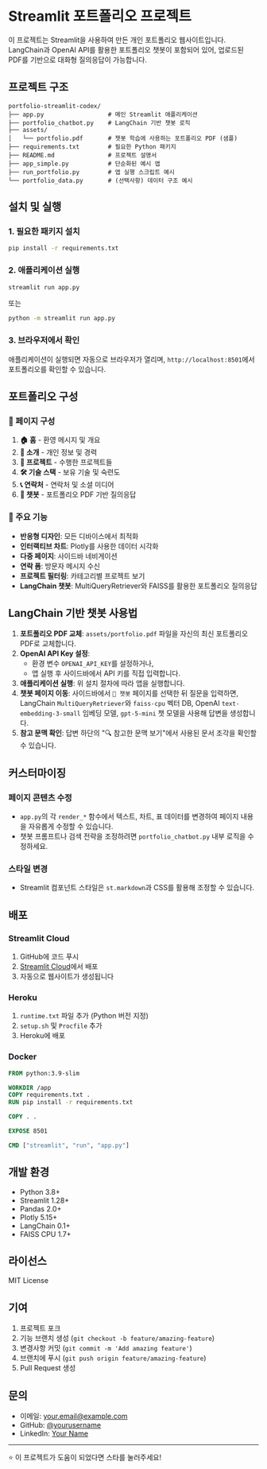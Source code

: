 # Streamlit 포트폴리오 프로젝트

이 프로젝트는 Streamlit을 사용하여 만든 개인 포트폴리오 웹사이트입니다. LangChain과 OpenAI API를 활용한 포트폴리오 챗봇이 포함되어 있어, 업로드된 PDF를 기반으로 대화형 질의응답이 가능합니다.

## 프로젝트 구조

```
portfolio-streamlit-codex/
├── app.py                  # 메인 Streamlit 애플리케이션
├── portfolio_chatbot.py    # LangChain 기반 챗봇 로직
├── assets/
│   └── portfolio.pdf       # 챗봇 학습에 사용하는 포트폴리오 PDF (샘플)
├── requirements.txt        # 필요한 Python 패키지
├── README.md               # 프로젝트 설명서
├── app_simple.py           # 단순화된 예시 앱
├── run_portfolio.py        # 앱 실행 스크립트 예시
└── portfolio_data.py       # (선택사항) 데이터 구조 예시
```

## 설치 및 실행

### 1. 필요한 패키지 설치

```bash
pip install -r requirements.txt
```

### 2. 애플리케이션 실행

```bash
streamlit run app.py
```

또는

```bash
python -m streamlit run app.py
```

### 3. 브라우저에서 확인

애플리케이션이 실행되면 자동으로 브라우저가 열리며, `http://localhost:8501`에서 포트폴리오를 확인할 수 있습니다.

## 포트폴리오 구성

### 📄 페이지 구성

1. **🏠 홈** - 환영 메시지 및 개요
2. **👤 소개** - 개인 정보 및 경력
3. **💼 프로젝트** - 수행한 프로젝트들
4. **🛠️ 기술 스택** - 보유 기술 및 숙련도
5. **📞 연락처** - 연락처 및 소셜 미디어
6. **🤖 챗봇** - 포트폴리오 PDF 기반 질의응답

### 🎨 주요 기능

- **반응형 디자인**: 모든 디바이스에서 최적화
- **인터랙티브 차트**: Plotly를 사용한 데이터 시각화
- **다중 페이지**: 사이드바 네비게이션
- **연락 폼**: 방문자 메시지 수신
- **프로젝트 필터링**: 카테고리별 프로젝트 보기
- **LangChain 챗봇**: MultiQueryRetriever와 FAISS를 활용한 포트폴리오 질의응답

## LangChain 기반 챗봇 사용법

1. **포트폴리오 PDF 교체**: `assets/portfolio.pdf` 파일을 자신의 최신 포트폴리오 PDF로 교체합니다.
2. **OpenAI API Key 설정**:
   - 환경 변수 `OPENAI_API_KEY`를 설정하거나,
   - 앱 실행 후 사이드바에서 API 키를 직접 입력합니다.
3. **애플리케이션 실행**: 위 설치 절차에 따라 앱을 실행합니다.
4. **챗봇 페이지 이동**: 사이드바에서 `🤖 챗봇` 페이지를 선택한 뒤 질문을 입력하면, LangChain `MultiQueryRetriever`와 `faiss-cpu` 벡터 DB, OpenAI `text-embedding-3-small` 임베딩 모델, `gpt-5-mini` 챗 모델을 사용해 답변을 생성합니다.
5. **참고 문맥 확인**: 답변 하단의 "🔍 참고한 문맥 보기"에서 사용된 문서 조각을 확인할 수 있습니다.

## 커스터마이징

### 페이지 콘텐츠 수정

- `app.py`의 각 `render_*` 함수에서 텍스트, 차트, 표 데이터를 변경하여 페이지 내용을 자유롭게 수정할 수 있습니다.
- 챗봇 프롬프트나 검색 전략을 조정하려면 `portfolio_chatbot.py` 내부 로직을 수정하세요.

### 스타일 변경

- Streamlit 컴포넌트 스타일은 `st.markdown`과 CSS를 활용해 조정할 수 있습니다.

## 배포

### Streamlit Cloud

1. GitHub에 코드 푸시
2. [Streamlit Cloud](https://streamlit.io/cloud)에서 배포
3. 자동으로 웹사이트가 생성됩니다

### Heroku

1. `runtime.txt` 파일 추가 (Python 버전 지정)
2. `setup.sh` 및 `Procfile` 추가
3. Heroku에 배포

### Docker

```dockerfile
FROM python:3.9-slim

WORKDIR /app
COPY requirements.txt .
RUN pip install -r requirements.txt

COPY . .

EXPOSE 8501

CMD ["streamlit", "run", "app.py"]
```

## 개발 환경

- Python 3.8+
- Streamlit 1.28+
- Pandas 2.0+
- Plotly 5.15+
- LangChain 0.1+
- FAISS CPU 1.7+

## 라이선스

MIT License

## 기여

1. 프로젝트 포크
2. 기능 브랜치 생성 (`git checkout -b feature/amazing-feature`)
3. 변경사항 커밋 (`git commit -m 'Add amazing feature'`)
4. 브랜치에 푸시 (`git push origin feature/amazing-feature`)
5. Pull Request 생성

## 문의

- 이메일: your.email@example.com
- GitHub: [@yourusername](https://github.com/yourusername)
- LinkedIn: [Your Name](https://linkedin.com/in/yourusername)

---

⭐ 이 프로젝트가 도움이 되었다면 스타를 눌러주세요!
